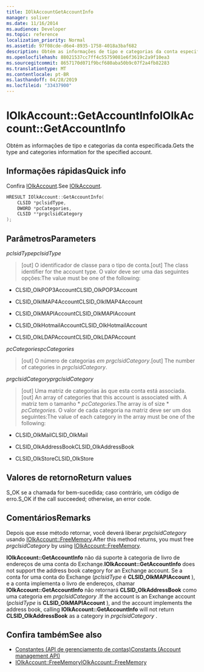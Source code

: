 ```yaml
---
title: IOlkAccountGetAccountInfo
manager: soliver
ms.date: 11/16/2014
ms.audience: Developer
ms.topic: reference
localization_priority: Normal
ms.assetid: 97f08cde-d6e4-8935-1758-4018a3baf682
description: Obtém as informações de tipo e categorias da conta especificada.
ms.openlocfilehash: 88021537cc7ff4c55759081e6f3619c2a9f10ea3
ms.sourcegitcommit: 8657170d071f9bcf680aba50b9c07f2a4fb82283
ms.translationtype: MT
ms.contentlocale: pt-BR
ms.lasthandoff: 04/28/2019
ms.locfileid: "33437900"
---
```

# <a name="iolkaccountgetaccountinfo"></a><span data-ttu-id="aebb5-103">IOlkAccount::GetAccountInfo</span><span class="sxs-lookup"><span data-stu-id="aebb5-103">IOlkAccount::GetAccountInfo</span></span>

<span data-ttu-id="aebb5-104">Obtém as informações de tipo e categorias da conta especificada.</span><span class="sxs-lookup"><span data-stu-id="aebb5-104">Gets the type and categories information for the specified account.</span></span>
  
## <a name="quick-info"></a><span data-ttu-id="aebb5-105">Informações rápidas</span><span class="sxs-lookup"><span data-stu-id="aebb5-105">Quick info</span></span>

<span data-ttu-id="aebb5-106">Confira [IOlkAccount](iolkaccount.md).</span><span class="sxs-lookup"><span data-stu-id="aebb5-106">See [IOlkAccount](iolkaccount.md).</span></span>
  
```cpp
HRESULT IOlkAccount::GetAccountInfo(  
    CLSID *pclsidType, 
    DWORD *pcCategories, 
    CLSID **prgclsidCategory 
);

```

## <a name="parameters"></a><span data-ttu-id="aebb5-107">Parâmetros</span><span class="sxs-lookup"><span data-stu-id="aebb5-107">Parameters</span></span>

<span data-ttu-id="aebb5-108">_pclsidType_</span><span class="sxs-lookup"><span data-stu-id="aebb5-108">_pclsidType_</span></span>
  
> <span data-ttu-id="aebb5-109">[out] O identificador de classe para o tipo de conta.</span><span class="sxs-lookup"><span data-stu-id="aebb5-109">[out] The class identifier for the account type.</span></span> <span data-ttu-id="aebb5-110">O valor deve ser uma das seguintes opções:</span><span class="sxs-lookup"><span data-stu-id="aebb5-110">The value must be one of the following:</span></span>
    
   - <span data-ttu-id="aebb5-111">CLSID_OlkPOP3Account</span><span class="sxs-lookup"><span data-stu-id="aebb5-111">CLSID_OlkPOP3Account</span></span> 
    
   - <span data-ttu-id="aebb5-112">CLSID_OlkIMAP4Account</span><span class="sxs-lookup"><span data-stu-id="aebb5-112">CLSID_OlkIMAP4Account</span></span> 
    
   - <span data-ttu-id="aebb5-113">CLSID_OlkMAPIAccount</span><span class="sxs-lookup"><span data-stu-id="aebb5-113">CLSID_OlkMAPIAccount</span></span> 
    
   - <span data-ttu-id="aebb5-114">CLSID_OlkHotmailAccount</span><span class="sxs-lookup"><span data-stu-id="aebb5-114">CLSID_OlkHotmailAccount</span></span> 
    
   - <span data-ttu-id="aebb5-115">CLSID_OlkLDAPAccount</span><span class="sxs-lookup"><span data-stu-id="aebb5-115">CLSID_OlkLDAPAccount</span></span>
    
<span data-ttu-id="aebb5-116">_pcCategories_</span><span class="sxs-lookup"><span data-stu-id="aebb5-116">_pcCategories_</span></span>
  
> <span data-ttu-id="aebb5-117">[out] O número de categorias  _em prgclsidCategory_.</span><span class="sxs-lookup"><span data-stu-id="aebb5-117">[out] The number of categories in  _prgclsidCategory_.</span></span>
    
<span data-ttu-id="aebb5-118">_prgclsidCategory_</span><span class="sxs-lookup"><span data-stu-id="aebb5-118">_prgclsidCategory_</span></span>
  
> <span data-ttu-id="aebb5-119">[out] Uma matriz de categorias às que esta conta está associada.</span><span class="sxs-lookup"><span data-stu-id="aebb5-119">[out] An array of categories that this account is associated with.</span></span> <span data-ttu-id="aebb5-120">A matriz tem o tamanho \* _pcCategories_.</span><span class="sxs-lookup"><span data-stu-id="aebb5-120">The array is of size \* _pcCategories_.</span></span> <span data-ttu-id="aebb5-121">O valor de cada categoria na matriz deve ser um dos seguintes:</span><span class="sxs-lookup"><span data-stu-id="aebb5-121">The value of each category in the array must be one of the following:</span></span>
    
   - <span data-ttu-id="aebb5-122">CLSID_OlkMail</span><span class="sxs-lookup"><span data-stu-id="aebb5-122">CLSID_OlkMail</span></span>
    
   - <span data-ttu-id="aebb5-123">CLSID_OlkAddressBook</span><span class="sxs-lookup"><span data-stu-id="aebb5-123">CLSID_OlkAddressBook</span></span>
    
   - <span data-ttu-id="aebb5-124">CLSID_OlkStore</span><span class="sxs-lookup"><span data-stu-id="aebb5-124">CLSID_OlkStore</span></span>
    
## <a name="return-values"></a><span data-ttu-id="aebb5-125">Valores de retorno</span><span class="sxs-lookup"><span data-stu-id="aebb5-125">Return values</span></span>

<span data-ttu-id="aebb5-126">S_OK se a chamada for bem-sucedida; caso contrário, um código de erro.</span><span class="sxs-lookup"><span data-stu-id="aebb5-126">S_OK if the call succeeded; otherwise, an error code.</span></span>
  
## <a name="remarks"></a><span data-ttu-id="aebb5-127">Comentários</span><span class="sxs-lookup"><span data-stu-id="aebb5-127">Remarks</span></span>

<span data-ttu-id="aebb5-128">Depois que esse método retornar, você deverá liberar  *prgclsidCategory*  usando [IOlkAccount::FreeMemory](iolkaccount-freememory.md).</span><span class="sxs-lookup"><span data-stu-id="aebb5-128">After this method returns, you must free  *prgclsidCategory*  by using [IOlkAccount::FreeMemory](iolkaccount-freememory.md).</span></span>
  
<span data-ttu-id="aebb5-129">**IOlkAccount::GetAccountInfo** não dá suporte à categoria de livro de endereços de uma conta do Exchange.</span><span class="sxs-lookup"><span data-stu-id="aebb5-129">**IOlkAccount::GetAccountInfo** does not support the address book category for an Exchange account.</span></span> <span data-ttu-id="aebb5-130">Se a conta for uma conta do Exchange (*pclsidType*  é **CLSID_OlkMAPIAccount** ), e a conta implementa o livro de endereços, chamar **IOlkAccount::GetAccountInfo** não retornará **CLSID_OlkAddressBook** como uma categoria em  *prgclsidCategory*  .</span><span class="sxs-lookup"><span data-stu-id="aebb5-130">If the account is an Exchange account (*pclsidType*  is **CLSID_OlkMAPIAccount** ), and the account implements the address book, calling **IOlkAccount::GetAccountInfo** will not return **CLSID_OlkAddressBook** as a category in  *prgclsidCategory*  .</span></span> 
  
## <a name="see-also"></a><span data-ttu-id="aebb5-131">Confira também</span><span class="sxs-lookup"><span data-stu-id="aebb5-131">See also</span></span>

- [<span data-ttu-id="aebb5-132">Constantes (API de gerenciamento de contas)</span><span class="sxs-lookup"><span data-stu-id="aebb5-132">Constants (Account management API)</span></span>](constants-account-management-api.md)  
- [<span data-ttu-id="aebb5-133">IOlkAccount::FreeMemory</span><span class="sxs-lookup"><span data-stu-id="aebb5-133">IOlkAccount::FreeMemory</span></span>](iolkaccount-freememory.md)

